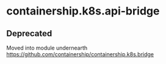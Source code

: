 # containership.k8s.api-bridge

## Deprecated

Moved into module undernearth https://github.com/containership/containership.k8s.bridge
